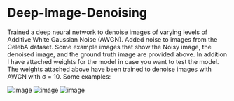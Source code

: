# Deep-Image-Denoising


Trained a deep neural network to denoise images of varying levels of Additive White Gaussian Noise (AWGN). Added noise to images from the CelebA dataset. Some example images that show the Noisy image, the denoised image, and the ground truth image are provided above. In addition I have attached weights for the model in case you want to test the model. The weights attached above have been trained to denoise images with AWGN with σ = 10. Some examples:


![image](https://user-images.githubusercontent.com/90289685/135910168-6f84771d-819b-4e5d-a740-9f39de2f6afa.png)
![image](https://user-images.githubusercontent.com/90289685/135910278-3bd12156-7694-421d-b28a-897115c10c0b.png)
![image](https://user-images.githubusercontent.com/90289685/135910328-32e8b5c3-4f79-48f5-8fed-289caaf82673.png)





